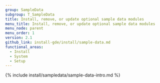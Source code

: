 ```yaml
---
group: SampleData
subgroup: T_SampleData
title: Install, remove, or update optional sample data modules
menu_title: Install, remove, or update optional sample data modules
menu_node: parent
menu_order: 1
version: 2.1
github_link: install-gde/install/sample-data.md
functional_areas:
  - Install
  - System
  - Setup
---
```

 

{% include install/sampledata/sample-data-intro.md %}
